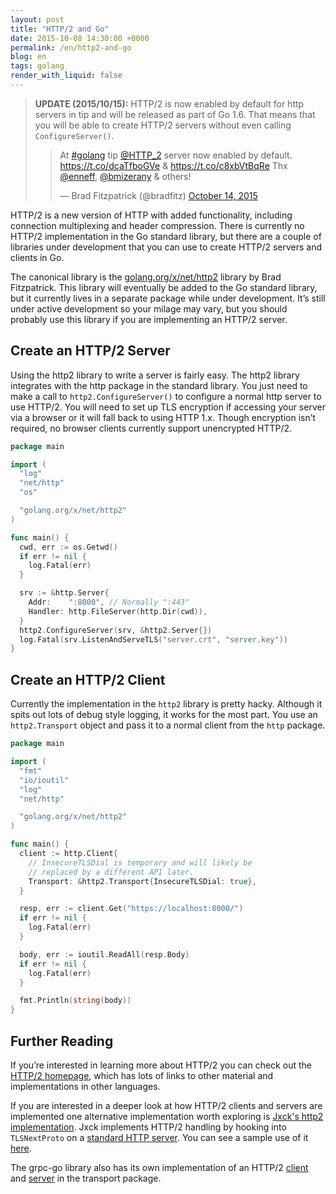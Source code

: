 ```yaml
---
layout: post
title: "HTTP/2 and Go"
date: 2015-10-08 14:30:00 +0000
permalink: /en/http2-and-go
blog: en
tags: golang
render_with_liquid: false
---
```


> **UPDATE (2015/10/15):** HTTP/2 is now enabled by default for http servers in tip and will
> be released as part of Go 1.6. That means that you
> will be able to create HTTP/2 servers without even
> calling `ConfigureServer()`.
>
> <blockquote class="twitter-tweet" lang="en"><p lang="en" dir="ltr">At <a href="https://twitter.com/hashtag/golang?src=hash">#golang</a> tip <a href="https://twitter.com/HTTP_2">@HTTP_2</a> server now enabled by default.&#10;&#10;<a href="https://t.co/dcaTfboGVe">https://t.co/dcaTfboGVe</a> &amp; <a href="https://t.co/c8xbVtBqRe">https://t.co/c8xbVtBqRe</a>&#10;&#10;Thx <a href="https://twitter.com/enneff">@enneff</a>, <a href="https://twitter.com/bmizerany">@bmizerany</a> &amp; others!</p>&mdash; Brad Fitzpatrick (@bradfitz) <a href="https://twitter.com/bradfitz/status/654437821382455296">October 14, 2015</a></blockquote>
> <script async src="//platform.twitter.com/widgets.js" charset="utf-8"></script>

HTTP/2 is a new version of HTTP with added functionality, including connection
multiplexing and header compression. There is currently no HTTP/2
implementation in the Go standard library, but there are a couple of libraries
under development that you can use to create HTTP/2 servers and clients in Go.

The canonical library is the
[golang.org/x/net/http2](https://godoc.org/golang.org/x/net/http2) library by
Brad Fitzpatrick. This library will eventually be added to the Go standard
library, but it currently lives in a separate package while under development.
It’s still under active development so your milage may vary, but you should
probably use this library if you are implementing an HTTP/2 server.

## Create an HTTP/2 Server

Using the http2 library to write a server is fairly easy. The http2 library
integrates with the http package in the standard library. You just need to make
a call to `http2.ConfigureServer()` to configure a normal http server to use
HTTP/2. You will need to set up TLS encryption if accessing your server via a
browser or it will fall back to using HTTP 1.x. Though encryption isn’t
required, no browser clients currently support unencrypted HTTP/2.

```go
package main

import (
  "log"
  "net/http"
  "os"

  "golang.org/x/net/http2"
)

func main() {
  cwd, err := os.Getwd()
  if err != nil {
    log.Fatal(err)
  }

  srv := &http.Server{
    Addr:    ":8000", // Normally ":443"
    Handler: http.FileServer(http.Dir(cwd)),
  }
  http2.ConfigureServer(srv, &http2.Server{})
  log.Fatal(srv.ListenAndServeTLS("server.crt", "server.key"))
}
```

## Create an HTTP/2 Client

Currently the implementation in the `http2` library is pretty hacky. Although
it spits out lots of debug style logging, it works for the most part. You use
an `http2.Transport` object and pass it to a normal client from the `http`
package.

```go
package main

import (
  "fmt"
  "io/ioutil"
  "log"
  "net/http"

  "golang.org/x/net/http2"
)

func main() {
  client := http.Client{
    // InsecureTLSDial is temporary and will likely be
    // replaced by a different API later.
    Transport: &http2.Transport{InsecureTLSDial: true},
  }

  resp, err := client.Get("https://localhost:8000/")
  if err != nil {
    log.Fatal(err)
  }

  body, err := ioutil.ReadAll(resp.Body)
  if err != nil {
    log.Fatal(err)
  }

  fmt.Println(string(body))
}
```

## Further Reading

If you’re interested in learning more about HTTP/2 you can check out the
[HTTP/2 homepage](https://http2.github.io/), which has lots of links to other
material and implementations in other languages.

If you are interested in a deeper look at how HTTP/2 clients and servers are
implemented one alternative implementation worth exploring is [Jxck's http2
implementation](https://github.com/Jxck/http2). Jxck implements HTTP/2 handling
by hooking into `TLSNextProto` on a [standard HTTP
server](https://golang.org/pkg/net/http/#Server). You can see a sample use of
it [here](https://github.com/Jxck/http2/blob/master/sample/http.go).

The grpc-go library also has its own implementation of an HTTP/2
[client](https://github.com/grpc/grpc-go/blob/master/transport/http2_client.go)
and
[server](https://github.com/grpc/grpc-go/blob/master/transport/http2_server.go)
in the transport package.
